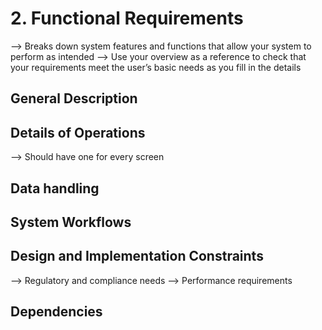 ﻿# 2. Functional Requirements
--> Breaks down system features and functions that allow your system to perform as intended
--> Use your overview as a reference to check that your requirements meet the user’s basic needs as you fill in the details

## General Description

## Details of Operations
--> Should have one for every screen

## Data handling

## System Workflows

## Design and Implementation Constraints
--> Regulatory and compliance needs
--> Performance requirements

## Dependencies
